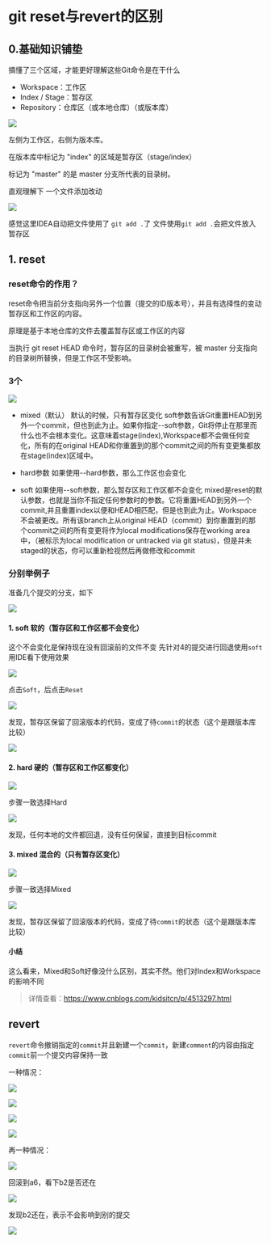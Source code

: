 # git reset与revert的区别

## 0.基础知识铺垫
搞懂了三个区域，才能更好理解这些Git命令是在干什么

* Workspace：工作区
* Index / Stage：暂存区
* Repository：仓库区（或本地仓库）（或版本库）

![](./img/gitback/2022-03-31-17-11-46.png)

左侧为工作区，右侧为版本库。

在版本库中标记为 "index" 的区域是暂存区（stage/index）

标记为 "master" 的是 master 分支所代表的目录树。

直观理解下
一个文件添加改动

![](./img/gitback/2022-03-31-17-17-55.png)

感觉这里IDEA自动把文件使用了 `git add .`了
文件使用`git add .`会把文件放入暂存区

## 1. reset
### reset命令的作用？
reset命令把当前分支指向另外一个位置（提交的ID版本号），并且有选择性的变动暂存区和工作区的内容。

原理是基于本地仓库的文件去覆盖暂存区或工作区的内容

当执行 git reset HEAD 命令时，暂存区的目录树会被重写，被 master 分支指向的目录树所替换，但是工作区不受影响。

### 3个

![](./img/gitback/2022-03-31-17-47-07.png)

* mixed（默认）
默认的时候，只有暂存区变化
soft参数告诉Git重置HEAD到另外一个commit，但也到此为止。如果你指定--soft参数，Git将停止在那里而什么也不会根本变化。这意味着stage(index),Workspace都不会做任何变化，所有的在original HEAD和你重置到的那个commit之间的所有变更集都放在stage(index)区域中。

* hard参数
如果使用--hard参数，那么工作区也会变化

* soft
如果使用--soft参数，那么暂存区和工作区都不会变化
mixed是reset的默认参数，也就是当你不指定任何参数时的参数。它将重置HEAD到另外一个commit,并且重置index以便和HEAD相匹配，但是也到此为止。Workspace不会被更改。所有该branch上从original HEAD（commit）到你重置到的那个commit之间的所有变更将作为local modifications保存在working area中，（被标示为local modification or untracked via git status)，但是并未staged的状态，你可以重新检视然后再做修改和commit

### 分别举例子
准备几个提交的分支，如下

![](./img/gitback/2022-03-31-17-30-07.png)

#### 1. soft 软的（暂存区和工作区都不会变化）
这个不会变化是保持现在没有回滚前的文件不变
先针对4的提交进行回退使用`soft`
用IDE看下使用效果

![](./img/gitback/2022-03-31-17-31-25.png)

点击`Soft`，后点击`Reset`

![](./img/gitback/2022-03-31-17-31-36.png)

发现，暂存区保留了回滚版本的代码，变成了待`commit`的状态（这个是跟版本库比较）

![](./img/gitback/2022-03-31-17-32-49.png)

#### 2. hard 硬的（暂存区和工作区都变化）

![](./img/gitback/2022-03-31-18-24-37.png)

步骤一致选择Hard

![](./img/gitback/2022-03-31-18-24-20.png)

发现，任何本地的文件都回退，没有任何保留，直接到目标commit

#### 3. mixed 混合的（只有暂存区变化）

![](./img/gitback/2022-03-31-18-27-18.png)

步骤一致选择Mixed

![](./img/gitback/2022-03-31-18-27-49.png)

发现，暂存区保留了回滚版本的代码，变成了待`commit`的状态（这个是跟版本库比较）

#### 小结
这么看来，Mixed和Soft好像没什么区别，其实不然。他们对Index和Workspace的影响不同

> 详情查看：https://www.cnblogs.com/kidsitcn/p/4513297.html

## revert

`revert`命令撤销指定的`commit`并且新建一个`commit`，新建`comment`的内容由指定`commit`前一个提交内容保持一致

一种情况：

![](./img/gitback/2022-03-31-18-45-20.png)

![](./img/gitback/2022-03-31-18-47-40.png)

![](./img/gitback/2022-03-31-18-48-16.png)

![](./img/gitback/2022-03-31-18-48-45.png)

再一种情况：

![](./img/gitback/2022-03-31-18-52-14.png)

回滚到a6，看下b2是否还在

![](2022-03-31-18-53-27.png)

发现b2还在，表示不会影响到别的提交

![](2022-03-31-18-54-55.png)



